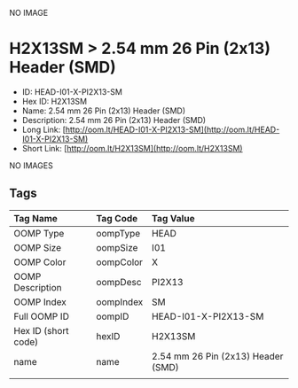 


  
NO IMAGE  
# H2X13SM > 2.54 mm 26 Pin (2x13) Header (SMD)

- ID: HEAD-I01-X-PI2X13-SM
- Hex ID: H2X13SM
- Name: 2.54 mm 26 Pin (2x13) Header (SMD)
- Description: 2.54 mm 26 Pin (2x13) Header (SMD)
- Long Link: [http://oom.lt/HEAD-I01-X-PI2X13-SM](http://oom.lt/HEAD-I01-X-PI2X13-SM)
- Short Link: [http://oom.lt/H2X13SM](http://oom.lt/H2X13SM)
  
NO IMAGES  
## Tags
  

|Tag Name|Tag Code|Tag Value|
| :--- | :--- | :--- |
|OOMP Type|oompType|HEAD|
|OOMP Size|oompSize|I01|
|OOMP Color|oompColor|X|
|OOMP Description|oompDesc|PI2X13|
|OOMP Index|oompIndex|SM|
|Full OOMP ID|oompID|HEAD-I01-X-PI2X13-SM|
|Hex ID (short code)|hexID|H2X13SM|
|name|name|2.54 mm 26 Pin (2x13) Header (SMD)|
||||
